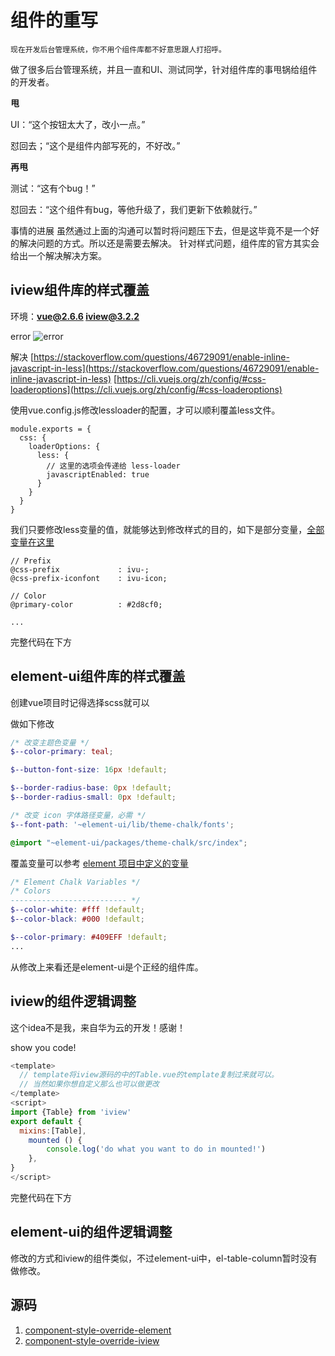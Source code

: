 # 组件的重写

    现在开发后台管理系统，你不用个组件库都不好意思跟人打招呼。

做了很多后台管理系统，并且一直和UI、测试同学，针对组件库的事甩锅给组件的开发者。

**甩**

UI：“这个按钮太大了，改小一点。”

怼回去；“这个是组件内部写死的，不好改。”

**再甩**

测试：“这有个bug！”

怼回去：“这个组件有bug，等他升级了，我们更新下依赖就行。”

 事情的进展
虽然通过上面的沟通可以暂时将问题压下去，但是这毕竟不是一个好的解决问题的方式。所以还是需要去解决。
针对样式问题，组件库的官方其实会给出一个解决解决方案。

## iview组件库的样式覆盖

环境：**vue@2.6.6 iview@3.2.2**


error
![error](../../images/iview-error.png)

解决
[https://stackoverflow.com/questions/46729091/enable-inline-javascript-in-less](https://stackoverflow.com/questions/46729091/enable-inline-javascript-in-less)
[https://cli.vuejs.org/zh/config/#css-loaderoptions](https://cli.vuejs.org/zh/config/#css-loaderoptions)

使用vue.config.js修改lessloader的配置，才可以顺利覆盖less文件。
```
module.exports = {
  css: {
    loaderOptions: {
      less: {
        // 这里的选项会传递给 less-loader
        javascriptEnabled: true
      }
    }
  }
}

```
我们只要修改less变量的值，就能够达到修改样式的目的，如下是部分变量，[全部变量在这里](https://github.com/iview/iview/blob/master/src/styles/custom.less)
```less
// Prefix
@css-prefix             : ivu-;
@css-prefix-iconfont    : ivu-icon;

// Color
@primary-color          : #2d8cf0;

...
```
完整代码在下方

## element-ui组件库的样式覆盖
创建vue项目时记得选择scss就可以

做如下修改
```SCSS
/* 改变主题色变量 */
$--color-primary: teal;

$--button-font-size: 16px !default;

$--border-radius-base: 0px !default;
$--border-radius-small: 0px !default;

/* 改变 icon 字体路径变量，必需 */
$--font-path: '~element-ui/lib/theme-chalk/fonts';

@import "~element-ui/packages/theme-chalk/src/index";
```

覆盖变量可以参考 [element 项目中定义的变量](https://github.com/ElemeFE/element/blob/master/packages/theme-chalk/src/common/var.scss)
```SCSS
/* Element Chalk Variables */
/* Colors
-------------------------- */
$--color-white: #fff !default;
$--color-black: #000 !default;

$--color-primary: #409EFF !default;
...
```

从修改上来看还是element-ui是个正经的组件库。

## iview的组件逻辑调整

这个idea不是我，来自华为云的开发！感谢！

show you code!
```js
<template>
  // template将iview源码的中的Table.vue的template复制过来就可以。
  // 当然如果你想自定义那么也可以做更改
</template>
<script>
import {Table} from 'iview'
export default {
  mixins:[Table],
    mounted () {
        console.log('do what you want to do in mounted!')
    },
}
</script>
```
完整代码在下方

## element-ui的组件逻辑调整

修改的方式和iview的组件类似，不过element-ui中，el-table-column暂时没有做修改。


## 源码
1. [component-style-override-element](https://github.com/llccing/FrontEnd/tree/master/demo/component-style-override-element)
2. [component-style-override-iview](https://github.com/llccing/FrontEnd/tree/master/demo/component-style-override-iview)
